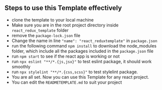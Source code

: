 ## Steps to use this Template effectively 

- clone the template to your local machine 
- Make sure you are in the root project directory inside `react_redux_template` folder
- remove the `package-lock.json` file
- Change the name in line `"name": "react_reduxtemplate"` in `package.json` 
- run the following command `npm install` to download the node_modules folder, which include all the packages included in the `package.json` file
- run `npm start` to see if the react app is working or not
- run `npx eslint "**/*.{js,jsx}"` to test eslint package, it should work smoothly
- run `npx stylelint "**/*.{css,scss}"` to test stylelint package. 
- You are all set. Now you can use this Template for any react project.
- You can edit the `READMETEMPLATE.md` to suit your project
